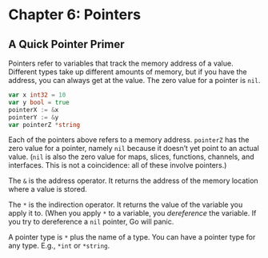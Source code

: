 # Chapter 6: Pointers

## A Quick Pointer Primer

Pointers refer to variables that track the memory address of a value. Different types take up different amounts of memory, but if you have the address, you can always get at the value. The zero value for a pointer is `nil`.

```go
var x int32 = 10
var y bool = true
pointerX := &x
pointerY := &y
var pointerZ *string
```

Each of the pointers above refers to a memory address. `pointerZ` has the zero value for a pointer, namely `nil` because it doesn’t yet point to an actual value. (`nil` is also the zero value for maps, slices, functions, channels, and interfaces. This is not a coincidence: all of these involve pointers.)

The `&` is the address operator. It returns the address of the memory location where a value is stored.

The `*` is the indirection operator. It returns the value of the variable you apply it to. (When you apply `*` to a variable, you *dereference* the variable. If you try to dereference a `nil` pointer, Go will panic.

A pointer type is `*` plus the name of a type. You can have a pointer type for any type. E.g., `*int` or `*string`.
